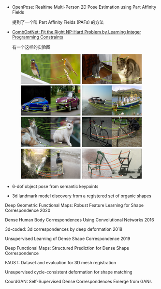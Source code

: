- OpenPose: Realtime Multi-Person 2D Pose Estimation using Part Affinity Fields

  提到了一个叫 Part Affinity Fields (PAFs) 的方法

- [CombOptNet: Fit the Right NP-Hard Problem by Learning Integer Programming Constraints](https://arxiv.org/pdf/2105.02343.pdf)

  有一个这样的实验图

<div align=center>
	<img src="https://raw.githubusercontent.com/yzy1996/Image-Hosting/master/20210511175347.png" width="400" />
</div>


- 6-dof object pose from semantic keypoints

- 3d landmark model discovery from a registered set of organic shapes



Deep Geometric Functional Maps: Robust Feature Learning for Shape Correspondence 2020

Dense Human Body Correspondences Using Convolutional Networks 2016

3d-coded: 3d correspondences by deep deformation 2018

Unsupervised Learning of Dense Shape Correspondence 2019

Deep Functional Maps: Structured Prediction for Dense Shape Correspondence

FAUST: Dataset and evaluation for 3D mesh registration

Unsupervised cycle-consistent deformation for shape matching







CoordGAN: Self-Supervised Dense Correspondences Emerge from GANs
